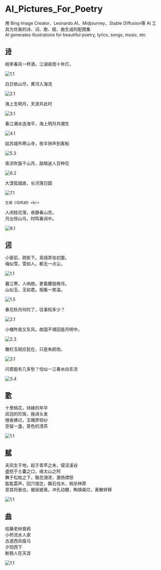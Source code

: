 
# AI_Pictures_For_Poetry
用 Bing Image Creator、Leonardo.AI、Midjourney、Stable Diffusion等 AI 工具为优美的诗、词、歌、赋、曲生成的配图集<br>
AI generates illustrations for beautiful poetry, lyrics, songs, music, etc

## [诗](https://github.com/FreakLee/AI_Pictures_For_Poetry/tree/main/%E8%AF%97)

桃李春风一杯酒，江湖夜雨十年灯。

![1.1](https://github.com/FreakLee/AI_Pictures_For_Poetry/blob/main/%E8%AF%97/1.1.jpeg?raw=true)

白日依山尽，黄河入海流

![2.1](https://github.com/FreakLee/AI_Pictures_For_Poetry/blob/main/%E8%AF%97/2.1.jpeg)

海上生明月，天涯共此时

![3.1](https://github.com/FreakLee/AI_Pictures_For_Poetry/blob/main/%E8%AF%97/3.1.jpeg)

春江潮水连海平，海上明月共潮生

![4.1](https://github.com/FreakLee/AI_Pictures_For_Poetry/blob/main/%E8%AF%97/4.1.jpeg)

姑苏城外寒山寺，夜半钟声到客船

![5.3](https://github.com/FreakLee/AI_Pictures_For_Poetry/blob/main/%E8%AF%97/5.3.jpeg)

夜凉吹笛千山月，路暗迷人百种花

![6.2](https://github.com/FreakLee/AI_Pictures_For_Poetry/blob/main/%E8%AF%97/6.2.jpeg)

大漠孤烟直，长河落日圆

![7.1](https://github.com/FreakLee/AI_Pictures_For_Poetry/blob/main/%E8%AF%97/7.1.jpeg)

    王维《鸟鸣涧》<br>
人闲桂花落，夜静春山空。<br>
月出惊山鸟，时鸣春涧中。

![8.1](https://github.com/FreakLee/AI_Pictures_For_Poetry/blob/main/%E8%AF%97/8.1.jpeg)

## [词](https://github.com/FreakLee/AI_Pictures_For_Poetry/tree/main/%E8%AF%8D)

小窗前，疏影下。鸾镜弄妆初罢。<br>
梅似雪，雪如人。都无一点尘。

![1.1](https://github.com/FreakLee/AI_Pictures_For_Poetry/blob/main/%E8%AF%8D/1.1.jpeg)

暮江寒，人响绝。更着朦胧微月。<br>
山似玉，玉如君。相看一笑温。

![1.5](https://github.com/FreakLee/AI_Pictures_For_Poetry/blob/main/%E8%AF%8D/1.5.jpeg)

春花秋月何时了，往事知多少？<br>

![2.1](https://github.com/FreakLee/AI_Pictures_For_Poetry/blob/main/%E8%AF%8D/2.1.jpeg)

小楼昨夜又东风，故国不堪回首月明中。

![2.3](https://github.com/FreakLee/AI_Pictures_For_Poetry/blob/main/%E8%AF%8D/2.3.jpeg)

雕栏玉砌应犹在，只是朱颜改。<br>

![3.1](https://github.com/FreakLee/AI_Pictures_For_Poetry/blob/main/%E8%AF%8D/3.1.jpeg)

问君能有几多愁？恰似一江春水向东流

![3.4](https://github.com/FreakLee/AI_Pictures_For_Poetry/blob/main/%E8%AF%8D/3.4.jpeg)

## [歌](https://github.com/FreakLee/AI_Pictures_For_Poetry/tree/main/%E6%AD%8C)

十里桃花，待嫁的年华<br>
凤冠的珍珠，挽进头发<br>
檀香拂过，玉镯弄轻纱<br>
空留一盏，芽色的清茶<br>

![1.1](https://github.com/FreakLee/AI_Pictures_For_Poetry/blob/main/%E6%AD%8C/1.1.jpeg)

## [赋](https://github.com/FreakLee/AI_Pictures_For_Poetry/tree/main/%E8%B5%8B)

夫风生于地，起于青苹之末，侵淫溪谷<br>
盛怒于土囊之口，缘太山之阿<br>
舞于松柏之下，飘忽淜滂，激扬熛怒<br>
耾耾雷声，回穴错迕，蹶石伐木，梢杀林莽<br>
至其将衰也，被丽披离，冲孔动楗，眴焕粲烂，离散转移<br>

![1.1](https://github.com/FreakLee/AI_Pictures_For_Poetry/blob/main/%E8%B5%8B/1.1.jpeg)

## [曲](https://github.com/FreakLee/AI_Pictures_For_Poetry/tree/main/%E6%9B%B2)

枯藤老树昏鸦<br>
小桥流水人家<br>
古道西风瘦马<br>
夕阳西下<br>
断肠人在天涯<br>

![1.1](https://github.com/FreakLee/AI_Pictures_For_Poetry/blob/main/%E6%9B%B2/1.1.jpeg)
